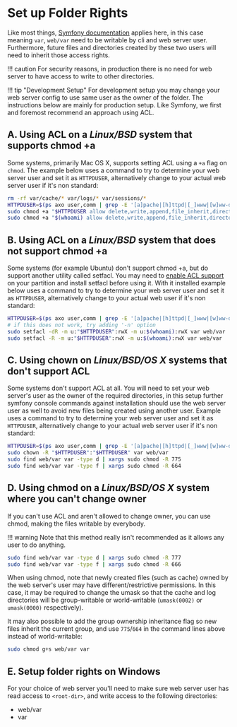 # Set up Folder Rights

Like most things, [Symfony documentation](http://symfony.com/doc/3.4/setup/file_permissions.html) applies here, in this case meaning `var`, `web/var` need to be writable by cli and web server user.
Furthermore, future files and directories created by these two users will need to inherit those access rights. 

!!! caution
    For security reasons, in production there is no need for web server to have access to write to other directories.

!!! tip "Development Setup"
    For development setup you may change your web server config to use same user as the owner of the folder. The instructions below are mainly for production setup. Like Symfony, we first and foremost recommend an approach using ACL.

## A. **Using ACL on a *Linux/BSD* system that supports chmod +a**

Some systems, primarily Mac OS X, supports setting ACL using a `+a` flag on `chmod`. The example below uses a command to try to determine your web server user and set it as `HTTPDUSER`, alternatively change to your actual web server
user if it's non standard:

```bash
rm -rf var/cache/* var/logs/* var/sessions/*
HTTPDUSER=$(ps axo user,comm | grep -E '[a]pache|[h]ttpd|[_]www|[w]ww-data|[n]ginx' | grep -v root | head -1 | cut -d\  -f1)
sudo chmod +a "$HTTPDUSER allow delete,write,append,file_inherit,directory_inherit" var web/var
sudo chmod +a "$(whoami) allow delete,write,append,file_inherit,directory_inherit" var web/var
```

## B. **Using ACL on a *Linux/BSD* system that does not support chmod +a**

Some systems (for example Ubuntu) don't support chmod +a, but do support another utility called setfacl. You may need to
[enable ACL support](https://help.ubuntu.com/community/FilePermissionsACLs) on your partition and install setfacl before using it. With it installed example below uses a command to try to determine
your web server user and set it as `HTTPDUSER`, alternatively change to your actual web user if it's non standard:

```bash
HTTPDUSER=$(ps axo user,comm | grep -E '[a]pache|[h]ttpd|[_]www|[w]ww-data|[n]ginx' | grep -v root | head -1 | cut -d\  -f1)
# if this does not work, try adding '-n' option
sudo setfacl -dR -m u:"$HTTPDUSER":rwX -m u:$(whoami):rwX var web/var
sudo setfacl -R -m u:"$HTTPDUSER":rwX -m u:$(whoami):rwX var web/var
```

## C. **Using chown on *Linux/BSD/OS X* systems that don't support ACL**

Some systems don't support ACL at all. You will need to set your web server's user as the owner of the required
directories, in this setup further symfony console commands against installation should use the web server user
as well to avoid new files being created using another user.  Example uses a command to try to determine your
web server user and set it as `HTTPDUSER`, alternatively change to your actual web server user if it's non standard:

```bash
HTTPDUSER=$(ps axo user,comm | grep -E '[a]pache|[h]ttpd|[_]www|[w]ww-data|[n]ginx' | grep -v root | head -1 | cut -d\  -f1)
sudo chown -R "$HTTPDUSER":"$HTTPDUSER" var web/var
sudo find web/var var -type d | xargs sudo chmod -R 775
sudo find web/var var -type f | xargs sudo chmod -R 664
```

## D. **Using chmod on a *Linux/BSD/OS X* system where you can't change owner**

If you can't use ACL and aren't allowed to change owner, you can use chmod, making the files writable by everybody.

!!! warning
    Note that this method really isn't recommended as it allows any user to do anything.

```bash
sudo find web/var var -type d | xargs sudo chmod -R 777
sudo find web/var var -type f | xargs sudo chmod -R 666
```

When using chmod, note that newly created files (such as cache) owned by the web server's user may have different/restrictive permissions.
In this case, it may be required to change the umask so that the cache and log directories will be group-writable or world-writable (`umask(0002)` or `umask(0000)` respectively).

It may also possible to add the group ownership inheritance flag so new files inherit the current group, and use `775`/`664` in the command lines above instead of world-writable:
```bash
sudo chmod g+s web/var var
```

## E. **Setup folder rights on Windows**

For your choice of web server you'll need to make sure web server user has read access to `<root-dir>`, and
write access to the following directories:
- web/var
- var
